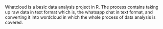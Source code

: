 Whatcloud is a basic data analysis project in R.
The process contains taking up raw data in text format which is, the whatsapp chat in text format, and converting it into wordcloud in which the whole process of data analysis is covered.
